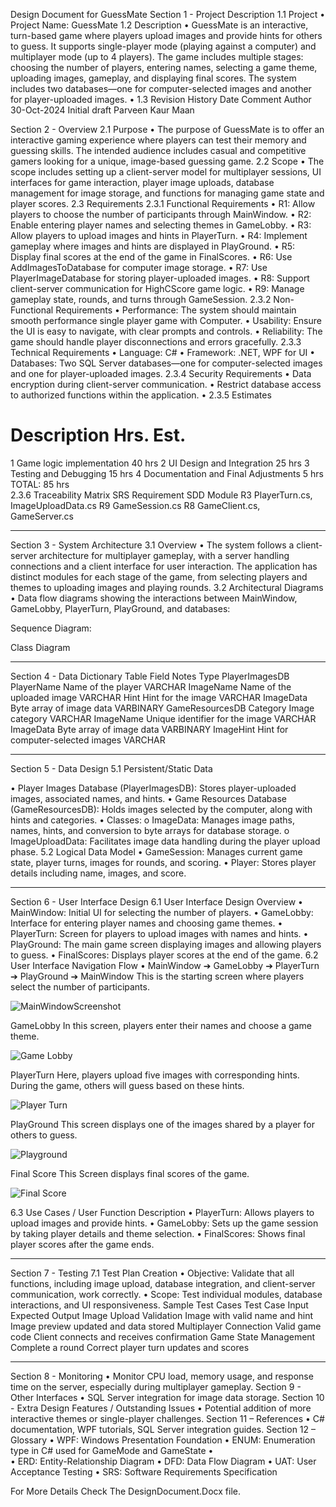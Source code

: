 Design Document for GuessMate
Section 1 - Project Description
1.1 Project
•	Project Name: GuessMate
1.2 Description
•	GuessMate is an interactive, turn-based game where players upload images and provide hints for others to guess. It supports single-player mode (playing against a computer) and multiplayer mode (up to 4 players). The game includes multiple stages: choosing the number of players, entering names, selecting a game theme, uploading images, gameplay, and displaying final scores. The system includes two databases—one for computer-selected images and another for player-uploaded images.
•	1.3 Revision History
Date	Comment	Author
30-Oct-2024	Initial draft	Parveen Kaur Maan

Section 2 - Overview
2.1 Purpose
•	The purpose of GuessMate is to offer an interactive gaming experience where players can test their memory and guessing skills. The intended audience includes casual and competitive gamers looking for a unique, image-based guessing game.
2.2 Scope
•	The scope includes setting up a client-server model for multiplayer sessions, UI interfaces for game interaction, player image uploads, database management for image storage, and functions for managing game state and player scores.
2.3 Requirements
2.3.1 Functional Requirements
•	R1: Allow players to choose the number of participants through MainWindow.
•	R2: Enable entering player names and selecting themes in GameLobby.
•	R3: Allow players to upload images and hints in PlayerTurn.
•	R4: Implement gameplay where images and hints are displayed in PlayGround.
•	R5: Display final scores at the end of the game in FinalScores.
•	R6: Use AddImagesToDatabase for computer image storage.
•	R7: Use PlayerImageDatabase for storing player-uploaded images.
•	R8: Support client-server communication for HighCScore game logic.
•	R9: Manage gameplay state, rounds, and turns through GameSession.
2.3.2 Non-Functional Requirements
•	Performance: The system should maintain smooth performance single player game with Computer.
•	Usability: Ensure the UI is easy to navigate, with clear prompts and controls.
•	Reliability: The game should handle player disconnections and errors gracefully.
2.3.3 Technical Requirements
•	Language: C#
•	Framework: .NET, WPF for UI
•	Databases: Two SQL Server databases—one for computer-selected images and one for player-uploaded images.
2.3.4 Security Requirements
•	Data encryption during client-server communication.
•	Restrict database access to authorized functions within the application.
•	2.3.5 Estimates
#	Description	Hrs. Est.
1	Game logic implementation	40 hrs
2	UI Design and Integration	25 hrs
3	Testing and Debugging	15 hrs
4	Documentation and Final Adjustments	5 hrs
TOTAL:	85 hrs	
2.3.6 Traceability Matrix
SRS Requirement	SDD Module
R3	PlayerTurn.cs, ImageUploadData.cs
R9	GameSession.cs
R8	GameClient.cs, GameServer.cs
________________________________________
Section 3 - System Architecture
3.1 Overview
•	The system follows a client-server architecture for multiplayer gameplay, with a server handling connections and a client interface for user interaction. The application has distinct modules for each stage of the game, from selecting players and themes to uploading images and playing rounds.
3.2 Architectural Diagrams
•	Data flow diagrams showing the interactions between MainWindow, GameLobby, PlayerTurn, PlayGround, and databases:

 
Sequence Diagram:
 
Class Diagram
 
________________________________________
Section 4 - Data Dictionary
Table	Field	Notes	Type
PlayerImagesDB	PlayerName	Name of the player	VARCHAR
	ImageName	Name of the uploaded image	VARCHAR
	Hint	Hint for the image	VARCHAR
	ImageData	Byte array of image data	VARBINARY
GameResourcesDB	Category	Image category	VARCHAR
	ImageName	Unique identifier for the image	VARCHAR
	ImageData	Byte array of image data	VARBINARY
	ImageHint	Hint for computer-selected images	VARCHAR
________________________________________
Section 5 - Data Design
5.1 Persistent/Static Data
 
•	Player Images Database (PlayerImagesDB): Stores player-uploaded images, associated names, and hints.
•	Game Resources Database (GameResourcesDB): Holds images selected by the computer, along with hints and categories.
•	Classes:
o	ImageData: Manages image paths, names, hints, and conversion to byte arrays for database storage.
o	ImageUploadData: Facilitates image data handling during the player upload phase.
5.2 Logical Data Model
•	GameSession: Manages current game state, player turns, images for rounds, and scoring.
•	Player: Stores player details including name, images, and score.
________________________________________
Section 6 - User Interface Design
6.1 User Interface Design Overview
•	MainWindow: Initial UI for selecting the number of players.
•	GameLobby: Interface for entering player names and choosing game themes.
•	PlayerTurn: Screen for players to upload images with names and hints.
•	PlayGround: The main game screen displaying images and allowing players to guess.
•	FinalScores: Displays player scores at the end of the game.
6.2 User Interface Navigation Flow
•	MainWindow ➔ GameLobby ➔ PlayerTurn ➔ PlayGround ➔ 
MainWindow
This is the starting screen where players select the number of participants.


 ![MainWindowScreenshot](GuessMate/Pictures/Main.png)

GameLobby
In this screen, players enter their names and choose a game theme.


  ![Game Lobby](GuessMate/Pictures/Lobby.png)
  

PlayerTurn
Here, players upload five images with corresponding hints. During the game, others will guess based on these hints.



   ![Player Turn](GuessMate/Pictures/ImageUpload.png)


PlayGround
This screen displays one of the images shared by a player for others to guess.



   ![Playground](GuessMate/Pictures/Playground.png)

Final Score
This Screen displays final scores of the game.


![Final Score](GuessMate/Pictures/Final.png)

 


6.3 Use Cases / User Function Description
•	PlayerTurn: Allows players to upload images and provide hints.
•	GameLobby: Sets up the game session by taking player details and theme selection.
•	FinalScores: Shows final player scores after the game ends.
________________________________________
Section 7 - Testing
7.1 Test Plan Creation
•	Objective: Validate that all functions, including image upload, database integration, and client-server communication, work correctly.
•	Scope: Test individual modules, database interactions, and UI responsiveness.
Sample Test Cases
Test Case	Input	Expected Output
Image Upload Validation	Image with valid name and hint	Image preview updated and data stored
Multiplayer Connection	Valid game code	Client connects and receives confirmation
Game State Management	Complete a round	Correct player turn updates and scores
________________________________________
Section 8 - Monitoring
•	Monitor CPU load, memory usage, and response time on the server, especially during multiplayer gameplay.
Section 9 - Other Interfaces
•	SQL Server integration for image data storage.
Section 10 - Extra Design Features / Outstanding Issues
•	Potential addition of more interactive themes or single-player challenges.
Section 11 – References
•	C# documentation, WPF tutorials, SQL Server integration guides.
Section 12 – Glossary
•	WPF: Windows Presentation Foundation
•	ENUM: Enumeration type in C# used for GameMode and GameState
•	
•	ERD: Entity-Relationship Diagram
•	DFD: Data Flow Diagram
•	UAT: User Acceptance Testing
•	SRS: Software Requirements Specification

For More Details Check The DesignDocument.Docx file.
